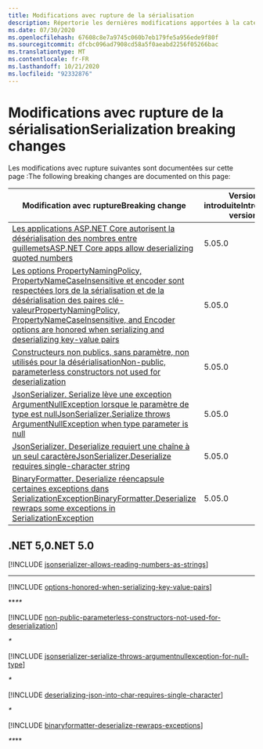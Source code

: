 ```yaml
---
title: Modifications avec rupture de la sérialisation
description: Répertorie les dernières modifications apportées à la catégorie de sérialisation dans .NET Core et .NET 5,0 et versions ultérieures.
ms.date: 07/30/2020
ms.openlocfilehash: 67608c8e7a9745c060b7eb179fe5a956ede9f80f
ms.sourcegitcommit: dfcbc096ad7908cd58a5f0aeabd2256f05266bac
ms.translationtype: MT
ms.contentlocale: fr-FR
ms.lasthandoff: 10/21/2020
ms.locfileid: "92332876"
---
```

# <a name="serialization-breaking-changes"></a><span data-ttu-id="47f78-103">Modifications avec rupture de la sérialisation</span><span class="sxs-lookup"><span data-stu-id="47f78-103">Serialization breaking changes</span></span>

<span data-ttu-id="47f78-104">Les modifications avec rupture suivantes sont documentées sur cette page :</span><span class="sxs-lookup"><span data-stu-id="47f78-104">The following breaking changes are documented on this page:</span></span>

| <span data-ttu-id="47f78-105">Modification avec rupture</span><span class="sxs-lookup"><span data-stu-id="47f78-105">Breaking change</span></span> | <span data-ttu-id="47f78-106">Version introduite</span><span class="sxs-lookup"><span data-stu-id="47f78-106">Introduced version</span></span> |
| - | - |
| [<span data-ttu-id="47f78-107">Les applications ASP.NET Core autorisent la désérialisation des nombres entre guillemets</span><span class="sxs-lookup"><span data-stu-id="47f78-107">ASP.NET Core apps allow deserializing quoted numbers</span></span>](#aspnet-core-apps-allow-deserializing-quoted-numbers) | <span data-ttu-id="47f78-108">5.0</span><span class="sxs-lookup"><span data-stu-id="47f78-108">5.0</span></span> |
| [<span data-ttu-id="47f78-109">Les options PropertyNamingPolicy, PropertyNameCaseInsensitive et encoder sont respectées lors de la sérialisation et de la désérialisation des paires clé-valeur</span><span class="sxs-lookup"><span data-stu-id="47f78-109">PropertyNamingPolicy, PropertyNameCaseInsensitive, and Encoder options are honored when serializing and deserializing key-value pairs</span></span>](#propertynamingpolicy-propertynamecaseinsensitive-and-encoder-options-are-honored-when-serializing-and-deserializing-key-value-pairs) | <span data-ttu-id="47f78-110">5.0</span><span class="sxs-lookup"><span data-stu-id="47f78-110">5.0</span></span> |
| [<span data-ttu-id="47f78-111">Constructeurs non publics, sans paramètre, non utilisés pour la désérialisation</span><span class="sxs-lookup"><span data-stu-id="47f78-111">Non-public, parameterless constructors not used for deserialization</span></span>](#non-public-parameterless-constructors-not-used-for-deserialization) | <span data-ttu-id="47f78-112">5.0</span><span class="sxs-lookup"><span data-stu-id="47f78-112">5.0</span></span> |
| [<span data-ttu-id="47f78-113">JsonSerializer. Serialize lève une exception ArgumentNullException lorsque le paramètre de type est null</span><span class="sxs-lookup"><span data-stu-id="47f78-113">JsonSerializer.Serialize throws ArgumentNullException when type parameter is null</span></span>](#jsonserializerserialize-throws-argumentnullexception-when-type-parameter-is-null) | <span data-ttu-id="47f78-114">5.0</span><span class="sxs-lookup"><span data-stu-id="47f78-114">5.0</span></span> |
| [<span data-ttu-id="47f78-115">JsonSerializer. Deserialize requiert une chaîne à un seul caractère</span><span class="sxs-lookup"><span data-stu-id="47f78-115">JsonSerializer.Deserialize requires single-character string</span></span>](#jsonserializerdeserialize-requires-single-character-string) | <span data-ttu-id="47f78-116">5.0</span><span class="sxs-lookup"><span data-stu-id="47f78-116">5.0</span></span> |
| [<span data-ttu-id="47f78-117">BinaryFormatter. Deserialize réencapsule certaines exceptions dans SerializationException</span><span class="sxs-lookup"><span data-stu-id="47f78-117">BinaryFormatter.Deserialize rewraps some exceptions in SerializationException</span></span>](#binaryformatterdeserialize-rewraps-some-exceptions-in-serializationexception) | <span data-ttu-id="47f78-118">5.0</span><span class="sxs-lookup"><span data-stu-id="47f78-118">5.0</span></span> |

## <a name="net-50"></a><span data-ttu-id="47f78-119">.NET 5,0</span><span class="sxs-lookup"><span data-stu-id="47f78-119">.NET 5.0</span></span>

[!INCLUDE [jsonserializer-allows-reading-numbers-as-strings](../../../includes/core-changes/serialization/5.0/jsonserializer-allows-reading-numbers-as-strings.md)]

***

[!INCLUDE [options-honored-when-serializing-key-value-pairs](../../../includes/core-changes/serialization/5.0/options-honored-when-serializing-key-value-pairs.md)]

<span data-ttu-id="47f78-120">\*\*_</span><span class="sxs-lookup"><span data-stu-id="47f78-120">\*\*_</span></span>

[!INCLUDE [non-public-parameterless-constructors-not-used-for-deserialization](../../../includes/core-changes/serialization/5.0/non-public-parameterless-constructors-not-used-for-deserialization.md)]

_*_

[!INCLUDE [jsonserializer-serialize-throws-argumentnullexception-for-null-type](../../../includes/core-changes/serialization/5.0/jsonserializer-serialize-throws-argumentnullexception-for-null-type.md)]

_*_

[!INCLUDE [deserializing-json-into-char-requires-single-character](../../../includes/core-changes/serialization/5.0/deserializing-json-into-char-requires-single-character.md)]

_*_

[!INCLUDE [binaryformatter-deserialize-rewraps-exceptions](../../../includes/core-changes/serialization/5.0/binaryformatter-deserialize-rewraps-exceptions.md)]

<span data-ttu-id="47f78-121">_\*\*</span><span class="sxs-lookup"><span data-stu-id="47f78-121">_\*\*</span></span>
